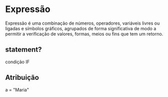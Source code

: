 # Expressão 

Expressão é uma combinação de números, operadores, variáveis livres ou ligadas e símbolos gráficos, agrupados de forma significativa de modo a permitir a verificação de valores, formas, meios ou fins que tem um retorno.

## statement?
condição IF

## Atribuição

a = "Maria"